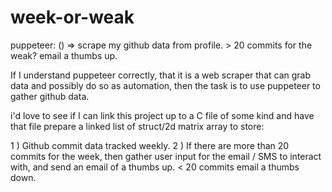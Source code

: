 # week-or-weak
puppeteer: () => scrape my github data from profile. > 20 commits for the weak? email a thumbs up.

If I understand puppeteer correctly, that it is a web scraper that can grab data and possibly do so as automation, then the task is to use puppeteer to gather github data.

i'd love to see if I can link this project up to a C file of some kind and have that file prepare a linked list of struct/2d matrix array to store:

1 ) Github commit data tracked weekly. 
2 ) If there are more than 20 commits for the week, then gather user input for the email / SMS to interact with, and send an email of a thumbs up. < 20 commits email a thumbs down.
